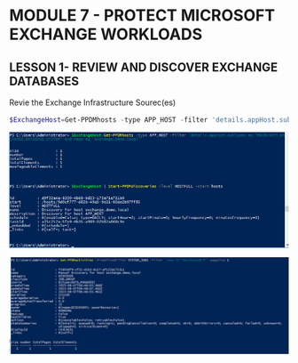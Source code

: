 # MODULE 7 - PROTECT MICROSOFT EXCHANGE WORKLOADS

## LESSON 1- REVIEW AND DISCOVER EXCHANGE DATABASES

Revie the Exchange Infrastructure Sourec(es)

```Powershell
$ExchangeHost=Get-PPDMhosts -type APP_HOST -filter 'details.appHost.subTypes eq "MICROSOFT_EXCHANGE_DATABASE_SYSTEM" and name -eq "exchange.demo.local"'
```

![Alt text](image-10.png)



![Alt text](image-11.png)